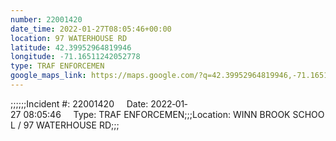 ```yaml
---
number: 22001420
date_time: 2022-01-27T08:05:46+00:00
location: 97 WATERHOUSE RD
latitude: 42.39952964819946
longitude: -71.16511242052778
type: TRAF ENFORCEMEN
google_maps_link: https://maps.google.com/?q=42.39952964819946,-71.16511242052778
---
```


;;;;;;Incident #: 22001420     Date: 2022‐01‐27 08:05:46     Type: TRAF ENFORCEMEN;;;Location: WINN BROOK SCHOOL / 97 WATERHOUSE RD;;;
